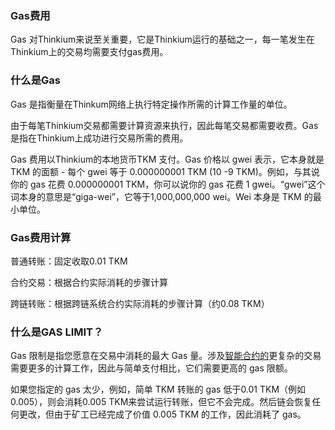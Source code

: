 ### Gas费用

Gas 对Thinkium来说至关重要，它是Thinkium运行的基础之一，每一笔发生在Thinkium上的交易均需要支付gas费用。



### 什么是Gas

Gas 是指衡量在Thinkum网络上执行特定操作所需的计算工作量的单位。

由于每笔Thinkium交易都需要计算资源来执行，因此每笔交易都需要收费。Gas 是指在Thinkium上成功进行交易所需的费用。

Gas 费用以Thinkium的本地货币TKM 支付。Gas 价格以 gwei 表示，它本身就是 TKM 的面额 - 每个 gwei 等于 0.000000001 TKM (10 -9 TKM)。例如，与其说你的 gas 花费 0.000000001 TKM，你可以说你的 gas 花费 1 gwei。“gwei”这个词本身的意思是“giga-wei”，它等于1,000,000,000 wei。Wei 本身是 TKM 的最小单位。



### Gas费用计算

普通转账：固定收取0.01 TKM

合约交易：根据合约实际消耗的步骤计算

跨链转账：根据跨链系统合约实际消耗的步骤计算（约0.08 TKM）



### 什么是GAS LIMIT？

Gas 限制是指您愿意在交易中消耗的最大 Gas 量。涉及[智能合约的](https://ethereum.org/en/developers/docs/smart-contracts/)更复杂的交易需要更多的计算工作，因此与简单支付相比，它们需要更高的 gas 限额。

如果您指定的 gas 太少，例如，简单 TKM 转账的 gas 低于0.01 TKM（例如0.005），则会消耗0.005 TKM来尝试运行转账，但它不会完成。然后链会恢复任何更改，但由于矿工已经完成了价值 0.005 TKM 的工作，因此消耗了 gas。

